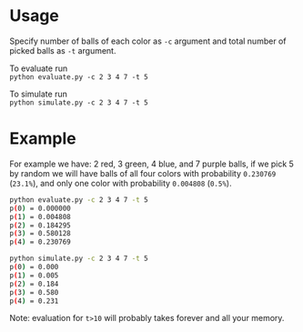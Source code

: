 # Usage

Specify number of balls of each color as `-c` argument and total number of picked balls as `-t` argument. 

To evaluate run  
`python evaluate.py -c 2 3 4 7 -t 5`

To simulate run  
`python simulate.py -c 2 3 4 7 -t 5`

# Example

For example we have: 2 red, 3 green, 4 blue, and 7 purple balls, if we pick 5 by random we will have balls of all four colors with probability `0.230769` (`23.1%`), and only one color with probability `0.004808` (`0.5%`).

```bash
python evaluate.py -c 2 3 4 7 -t 5
p(0) = 0.000000
p(1) = 0.004808
p(2) = 0.184295
p(3) = 0.580128
p(4) = 0.230769

python simulate.py -c 2 3 4 7 -t 5
p(0) = 0.000
p(1) = 0.005
p(2) = 0.184
p(3) = 0.580
p(4) = 0.231
```

Note: evaluation for `t>10` will probably takes forever and all your memory.